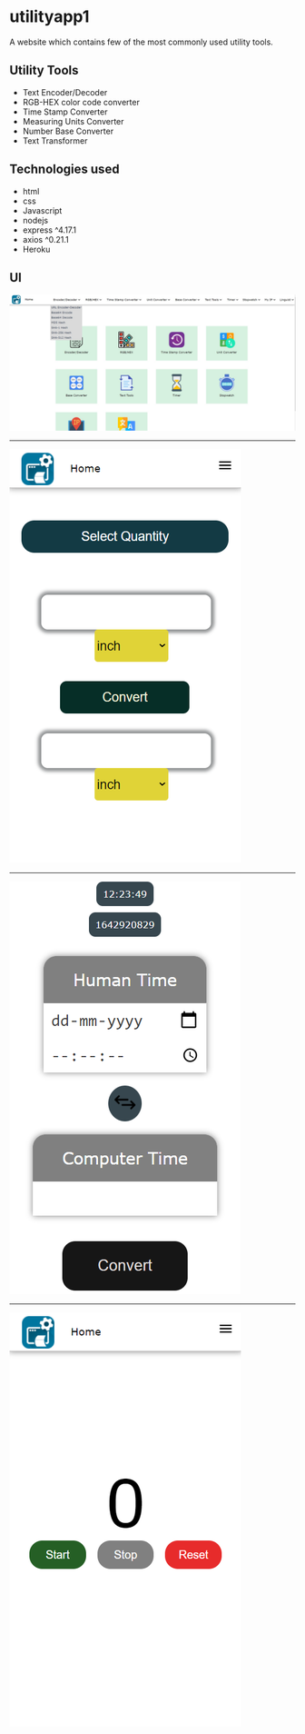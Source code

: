 # utilityapp1
A website which contains few of the most commonly used utility tools. 

## Utility Tools
- Text Encoder/Decoder
- RGB-HEX color code converter
- Time Stamp Converter
- Measuring Units Converter
- Number Base Converter
- Text Transformer

## Technologies used
- html
- css
- Javascript
- nodejs
- express ^4.17.1
- axios ^0.21.1
- Heroku

## UI
<img src="/readmeimages/ua-ss1.jpg" />
<hr/>
<img src="/readmeimages/ua-ss2.png" />
<hr/>
<img src="/readmeimages/ua-ss3.png" />
<hr/>
<img src="/readmeimages/ua-ss4.png" />
